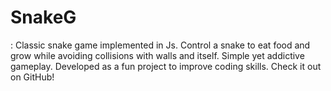 # SnakeG
: Classic snake game implemented in Js. Control a snake to eat food and grow while avoiding collisions with walls and itself. Simple yet addictive gameplay. Developed as a fun project to improve coding skills. Check it out on GitHub!
